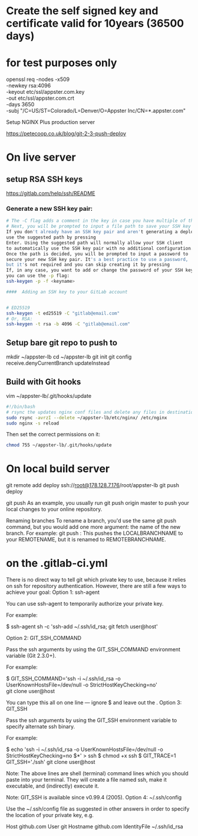 # Create the self signed key and certificate valid for 10years (36500 days)
# for test purposes only
openssl req -nodes -x509 \
        -newkey rsa:4096 \
        -keyout etc/ssl/appster.com.key \
        -out etc/ssl/appster.com.crt \
        -days 3650 \
        -subj "/C=US/ST=Colorado/L=Denver/O=Appster Inc/CN=*.appster.com"


Setup NGINX Plus production server


https://petecoop.co.uk/blog/git-2-3-push-deploy
# On live server

## setup RSA SSH keys
https://gitlab.com/help/ssh/README

### Generate a new SSH key pair:
```bash
# The -C flag adds a comment in the key in case you have multiple of them and want to tell which is which. It is optional.
# Next, you will be prompted to input a file path to save your SSH key pair to.
If you don't already have an SSH key pair and aren't generating a deploy key,
use the suggested path by pressing
Enter. Using the suggested path will normally allow your SSH client
to automatically use the SSH key pair with no additional configuration.
Once the path is decided, you will be prompted to input a password to
secure your new SSH key pair. It's a best practice to use a password,
but it's not required and you can skip creating it by pressing
If, in any case, you want to add or change the password of your SSH key pair,
you can use the -p flag:
ssh-keygen -p -f <keyname>

####  Adding an SSH key to your GitLab account


# ED25519
ssh-keygen -t ed25519 -C "gitlab@email.com"
# Or, RSA:
ssh-keygen -t rsa -b 4096 -C "gitlab@email.com"
```
## Setup bare git repo to push to
mkdir ~/appster-lb
cd ~/appster-lb
git init
git config receive.denyCurrentBranch updateInstead

## Build with Git hooks
vim ~/appster-lb/.git/hooks/update

```bash
#!/bin/bash
# rsync the updates nginx conf files and delete any files in destination not in source
sudo rsync -avrzI --delete ~/appster-lb/etc/nginx/ /etc/nginx
sudo nginx -s reload
```

Then set the correct permissions on it:

```bash
chmod 755 ~/appster-lb/.git/hooks/update
```

# On local build server
git remote add deploy ssh://root@178.128.7.176/root/appster-lb
git push deploy

git push  <REMOTENAME> <BRANCHNAME> 
As an example, you usually run git push origin master to push your local changes to your online repository.

Renaming branches
To rename a branch, you'd use the same git push command, but you would add one more argument: the name of the new branch. For example:
git push  <REMOTENAME> <LOCALBRANCHNAME>:<REMOTEBRANCHNAME> 
This pushes the LOCALBRANCHNAME to your REMOTENAME, but it is renamed to REMOTEBRANCHNAME.

# on the .gitlab-ci.yml



There is no direct way to tell git which private key to use, because it relies on ssh for repository authentication. However, there are still a few ways to achieve your goal:
Option 1: ssh-agent

You can use ssh-agent to temporarily authorize your private key.

For example:

$ ssh-agent sh -c 'ssh-add ~/.ssh/id_rsa; git fetch user@host'

Option 2: GIT_SSH_COMMAND

Pass the ssh arguments by using the GIT_SSH_COMMAND environment variable (Git 2.3.0+).

For example:

$ GIT_SSH_COMMAND='ssh -i ~/.ssh/id_rsa -o UserKnownHostsFile=/dev/null -o StrictHostKeyChecking=no' \
  git clone user@host

You can type this all on one line — ignore $ and leave out the \.
Option 3: GIT_SSH

Pass the ssh arguments by using the GIT_SSH environment variable to specify alternate ssh binary.

For example:

$ echo 'ssh -i ~/.ssh/id_rsa -o UserKnownHostsFile=/dev/null -o StrictHostKeyChecking=no $*' > ssh
$ chmod +x ssh
$ GIT_TRACE=1 GIT_SSH='./ssh' git clone user@host

Note: The above lines are shell (terminal) command lines which you should paste into your terminal. They will create a file named ssh, make it executable, and (indirectly) execute it.

Note: GIT_SSH is available since v0.99.4 (2005).
Option 4: ~/.ssh/config

Use the ~/.ssh/config file as suggested in other answers in order to specify the location of your private key, e.g.

Host github.com
  User git
  Hostname github.com
  IdentityFile ~/.ssh/id_rsa

